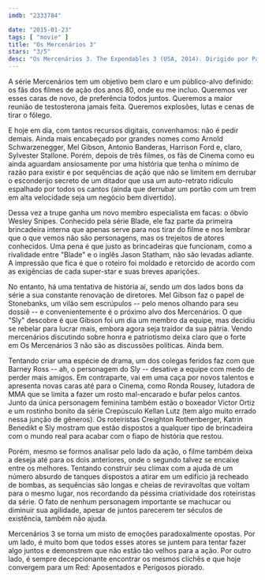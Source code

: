```yaml
---
imdb: "2333784"

date: "2015-01-23"
tags: [ "movie" ]
title: "Os Mercenários 3"
stars: "3/5"
desc: "Os Mercenários 3. The Expendables 3 (USA, 2014). Dirigido por Patrick Hughes. Escrito por Sylvester Stallone, Creighton Rothenberger, Katrin Benedikt, Sylvester Stallone, Dave Callaham. Com Sylvester Stallone, Jason Statham, Harrison Ford, Arnold Schwarzenegger, Mel Gibson, Wesley Snipes, Dolph Lundgren, Randy Couture, Terry Crews."
---
```

A série Mercenários tem um objetivo bem claro e um público-alvo definido: os fãs dos filmes de ação dos anos 80, onde eu me incluo. Queremos ver esses caras de novo, de preferência todos juntos. Queremos a maior reunião de testosterona jamais feita. Queremos explosões, lutas e cenas de tirar o fôlego.

E hoje em dia, com tantos recursos digitais, convenhamos: não é pedir demais. Ainda mais encabeçado por grandes nomes como Arnold Schwarzenegger, Mel Gibson, Antonio Banderas, Harrison Ford e, claro, Sylvester Stallone. Porém, depois de três filmes, os fãs de Cinema como eu ainda aguardam ansiosamente por uma história que tenha o mínimo de razão para existir e por sequências de ação que não se limitem em derrubar o esconderijo secreto de um ditador que usa um auto-retrato ridículo espalhado por todos os cantos (ainda que derrubar um portão com um trem em alta velocidade seja um negócio bem divertido).

Dessa vez a trupe ganha um novo membro especialista em facas: o óbvio Wesley Snipes. Conhecido pela série Blade, ele faz parte da primeira brincadeira interna que apenas serve para nos tirar do filme e nos lembrar que o que vemos não são personagens, mas os trejeitos de atores conhecidos. Uma pena é que justo as brincadeiras que funcionam, como a rivalidade entre "Blade" e o inglês Jason Statham, não são levadas adiante. A impressão que fica é que o roteiro foi moldado e retorcido de acordo com as exigências de cada super-star e suas breves aparições. 

No entanto, há uma tentativa de história aí, sendo um dos lados bons da série a sua constante renovação de diretores. Mel Gibson faz o papel de Stonebanks, um vilão sem escrúpulos -- pelo menos olhando para seu dossiê -- e convenientemente é o próximo alvo dos Mercenários. O que "Sly" descobre é que Gibson foi um dia um membro da equipe, mas decidiu se rebelar para lucrar mais, embora agora seja traidor da sua pátria. Vendo mercenários discutindo sobre honra e patriotismo deixa claro que o forte em Os Mercenários 3 não são as discussões políticas. Ainda bem.

Tentando criar uma espécie de drama, um dos colegas feridos faz com que Barney Ross -- ah, o personagem do Sly -- desative a equipe com medo de perder mais amigos. Em contraparte, vai em uma caça por novos talentos e apresenta novas caras até para o Cinema, como Ronda Rousey, lutadora de MMA que se limita a fazer um rosto mal-encarado e bufar pelos cantos. Junto da única personagem feminina também estão o boxeador Victor Ortiz e um rostinho bonito da série Crepúsculo Kellan Lutz (tem algo muito errado nessa junção de gêneros). Os roteiristas Creighton Rothenberger, Katrin Benedikt e Sly mostram que estão dispostos a qualquer tipo de brincadeira com o mundo real para acabar com o fiapo de história que restou.

Porém, mesmo se formos analisar pelo lado da ação, o filme também deixa a deseja até para os dois anteriores, onde o segundo talvez se encaixe entre os melhores. Tentando construir seu clímax com a ajuda de um número absurdo de tanques dispostos a atirar em um edifício já recheado de bombas, as sequências são longas e cheias de reviravoltas que voltam para o mesmo lugar, nos recordando da péssima criatividade dos roteiristas da série. O fato de nenhum personagem importante se machucar ou diminuir sua agilidade, apesar de juntos parecerem ter séculos de existência, também não ajuda.

Mercenários 3 se torna um misto de emoções paradoxalmente opostas. Por um lado, é muito bom que todos esses atores se juntem para tentar fazer algo juntos e demonstrem que não estão tão velhos para a ação. Por outro lado, é sempre decepcionante encontrar os mesmos clichês e que hoje convergem para um Red: Aposentados e Perigosos piorado.
